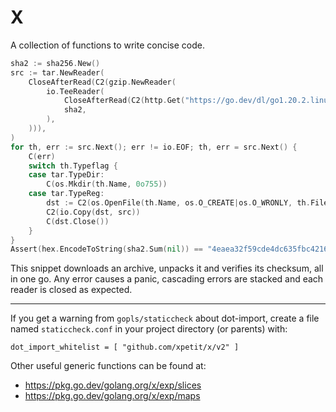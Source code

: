 # X

A collection of functions to write concise code.

```go
sha2 := sha256.New()
src := tar.NewReader(
	CloseAfterRead(C2(gzip.NewReader(
		io.TeeReader(
			CloseAfterRead(C2(http.Get("https://go.dev/dl/go1.20.2.linux-amd64.tar.gz")).Body),
			sha2,
		),
	))),
)
for th, err := src.Next(); err != io.EOF; th, err = src.Next() {
	C(err)
	switch th.Typeflag {
	case tar.TypeDir:
		C(os.Mkdir(th.Name, 0o755))
	case tar.TypeReg:
		dst := C2(os.OpenFile(th.Name, os.O_CREATE|os.O_WRONLY, th.FileInfo().Mode()))
		C2(io.Copy(dst, src))
		C(dst.Close())
	}
}
Assert(hex.EncodeToString(sha2.Sum(nil)) == "4eaea32f59cde4dc635fbc42161031d13e1c780b87097f4b4234cfce671f1768")
```

This snippet downloads an archive, unpacks it and verifies its checksum, all in one go.
Any error causes a panic, cascading errors are stacked and each reader is closed as expected.

---

If you get a warning from `gopls/staticcheck` about dot-import, create a file named `staticcheck.conf` in your project directory (or parents) with:

```
dot_import_whitelist = [ "github.com/xpetit/x/v2" ]
```

Other useful generic functions can be found at:

- https://pkg.go.dev/golang.org/x/exp/slices
- https://pkg.go.dev/golang.org/x/exp/maps
